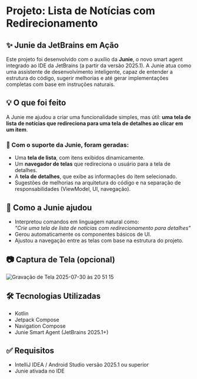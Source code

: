 # Projeto: Lista de Notícias com Redirecionamento

## ✨ Junie da JetBrains em Ação

Este projeto foi desenvolvido com o auxílio da **Junie**, o novo smart agent integrado ao IDE da JetBrains (a partir da versão 2025.1). A Junie atua como uma assistente de desenvolvimento inteligente, capaz de entender a estrutura do código, sugerir melhorias e até gerar implementações completas com base em instruções naturais.

## 💡 O que foi feito

A Junie me ajudou a criar uma funcionalidade simples, mas útil: **uma tela de lista de notícias que redireciona para uma tela de detalhes ao clicar em um item**.

### 🧠 Com o suporte da Junie, foram geradas:

- Uma **tela de lista**, com itens exibidos dinamicamente.
- Um **navegador de telas** que redireciona o usuário para a tela de detalhes.
- A **tela de detalhes**, que exibe as informações do item selecionado.
- Sugestões de melhorias na arquitetura do código e na separação de responsabilidades (ViewModel, UI, navegação).

## 🚀 Como a Junie ajudou

- Interpretou comandos em linguagem natural como:  
  *"Crie uma tela de lista de notícias com redirecionamento para detalhes"*
- Gerou automaticamente os componentes básicos de UI.
- Ajustou a navegação entre as telas com base na estrutura do projeto.


## 📷 Captura de Tela (opcional)

![Gravação de Tela 2025-07-30 às 20 51 15](https://github.com/user-attachments/assets/deb2aa6d-2b6c-4f80-9c9c-9e572f8bc28b)


## 🛠️ Tecnologias Utilizadas

- Kotlin
- Jetpack Compose
- Navigation Compose
- Junie Smart Agent (JetBrains 2025.1+)

## ✅ Requisitos

- IntelliJ IDEA / Android Studio versão 2025.1 ou superior
- Junie ativada no IDE
